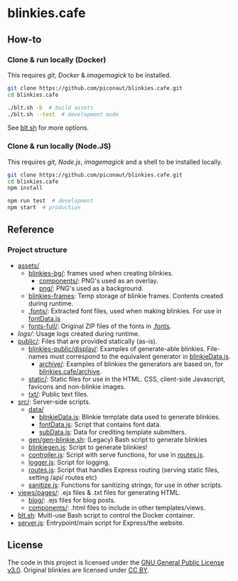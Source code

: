 # blinkies.cafe

## How-to
### Clone & run locally (Docker)
This requires *git*, *Docker* & *imagemagick* to be installed.
```sh
git clone https://github.com/piconaut/blinkies.cafe.git
cd blinkies.cafe

./blt.sh -b  # build assets
./blt.sh --test  # development mode
```
See [blt.sh](blt.sh) for more options.

### Clone & run locally (Node.JS)
This requires *git*, *Node.js*, *imagemagick* and a shell to be installed locally.
```sh
git clone https://github.com/piconaut/blinkies.cafe.git
cd blinkies.cafe
npm install

npm run test  # development
npm start  # production
```

## Reference
### Project structure

- [assets/](assets/)
    - [blinkies-bg/](assets/blinkies-bg/): frames used when creating blinkies.
        - [components/](assets/blinkies-bg/components/): PNG's used as an overlay.
        - [png/](assets/blinkies-bg/png/): PNG's used as a background.
    - [blinkies-frames](assets/blinkies-frames/): Temp storage of blinkie frames. Contents created during runtime.
    - [.fonts/](.fonts/): Extracted font files, used when making blinkies. For use in [fontData.js](src/server/fontData.js)
    - [fonts-full/](fonts-full/): Original ZIP files of the fonts in [.fonts](.fonts/).
- *logs/*: Usage logs created during runtime.
- [public/](public/): Files that are provided statically (as-is).
    - [blinkies-public/display/](public/blinkies-public/display/): Examples of generate-able blinkies. File-names must correspond to the equivalent generator in [blinkieData.js](src/server/blinkieData.js).
        - [archive/](public/blinkies-public/display/archive/): Examples of blinkies the generators are based on, for [blinkies.cafe/archive](https://blinkies.cafe/archive).
    - [static/](public/static/): Static files for use in the HTML. CSS, client-side Javascript, favicons and non-blinkie images.
    - [txt/](public/txt/): Public text files.
- [src/](src/): Server-side scripts.
    - [data/](data/)
        - [blinkieData.js](src/data/blinkieData.js): Blinkie template data used to generate blinkies.
        - [fontData.js](src/data/fontData.js): Script that contains font data.
        - [subData.js](src/data/subData.js): Data for crediting template submitters.
    - [gen/gen-blinkie.sh](src/gen/gen-blinkie.sh): (Legacy) Bash script to generate blinkies
    - [blinkiegen.js](src/blinkiegen.js): Script to generate blinkies!
    - [controller.js](src/controller.js): Script with serve functions, for use in [routes.js](src/routes.js).
    - [logger.js](src/logger.js): Script for logging.
    - [routes.js](src/routes.js): Script that handles Express routing (serving static files, setting /api/ routes etc)
    - [sanitize.js](src/sanitize.js): Functions for sanitizing strings, for use in other scripts.
- [views/pages/](views/pages/): .ejs files & .txt files for generating HTML.
    - [blog/](views/pages/blog/): .ejs files for blog posts.
    - [components/](views/pages/components/): .html files to include in other templates/views.
- [blt.sh](blt.sh): Multi-use Bash script to control the Docker container.
- [server.js](server.js): Entrypoint/main script for Express/the website.


## License
The code in this project is licensed under the [GNU General Public License v3.0](license.txt). Original blinkies are licensed under [CC BY](https://creativecommons.org/licenses/by/4.0/).
